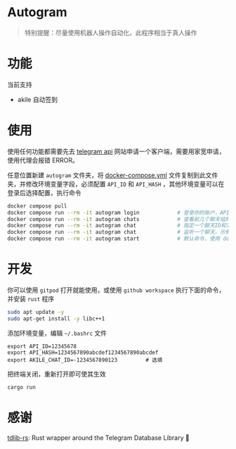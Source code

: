 # Autogram

> 特别提醒：尽量使用机器人操作自动化，此程序相当于真人操作

# 功能

当前支持
- akile 自动签到

# 使用

使用任何功能都需要先去 [telegram api](https://my.telegram.org/apps) 网站申请一个客户端，需要用家宽申请，使用代理会报错 ERROR。

任意位置新建 `autogram` 文件夹，将 [docker-compose.yml](./docker-compose.yml) 文件复制到此文件夹，并修改环境变量字段，必须配置 `API_ID` 和 `API_HASH` ，其他环境变量可以在登录后选择配置，执行命令
```bash
docker compose pull
docker compose run --rm -it autogram login            # 登录你的账户，API_ID 相当于你申请的网站，login 相当于在你的网站上登录你的账户，需要输入手机号和验证码登录，使用其他命令前必须先登录
docker compose run --rm -it autogram chats            # 查看前几个聊天组的ID和标题，用于配置自动化，默认前20，可以使用 --top 50 参数指定
docker compose run --rm -it autogram chat             # 指定一个聊天ID和消息内容，发送消息，示例： docker compose run --rm -it autogram chat --chat-id='-1234567890123' -m '/checkin'
docker compose run --rm -it autogram chat             # 监听一个聊天，示例： docker compose run --rm -it autogram listen --chat-id='-1234567890123'
docker compose run --rm -it autogram start            # 默认命令，使用 docker compose up 启动时会执行此命令
```

# 开发

你可以使用 `gitpod` 打开就能使用，或使用 `github workspace` 执行下面的命令，并安装 `rust` 程序
```bash
sudo apt update -y
sudo apt-get install -y libc++1
```

添加环境变量，编辑 `~/.bashrc` 文件
```
export API_ID=12345678
export API_HASH=1234567890abcdef1234567890abcdef
export AKILE_CHAT_ID=-1234567890123         # 选填
```
把终端关闭，重新打开即可使其生效
```bash
cargo run
```

# 感谢

[tdlib-rs](https://github.com/FedericoBruzzone/tdlib-rs): Rust wrapper around the Telegram Database Library 🦀
